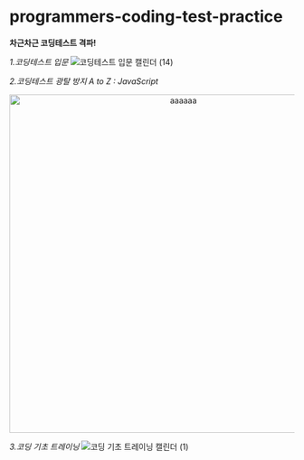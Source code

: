 # programmers-coding-test-practice

**차근차근 코딩테스트 격파!**

_1.코딩테스트 입문_
![코딩테스트 입문 캘린더 (14)](https://user-images.githubusercontent.com/91243651/224685784-96de271c-5dc7-4430-9ee3-37b98300c08b.png)


_2.코딩테스트 광탈 방지 A to Z : JavaScript_

<p align="center"><img width="599" alt="aaaaaa" src="https://user-images.githubusercontent.com/91243651/218670981-366894f4-4d51-4da8-b794-8fc1e8e342e9.png"></p>


_3.코딩 기초 트레이닝_
![코딩 기초 트레이닝 캘린더 (1)](https://github.com/yookeunbyul/programmers-coding-test-practice/assets/91243651/716d7bda-301b-4ec4-a7e6-8da7f16d651f)

